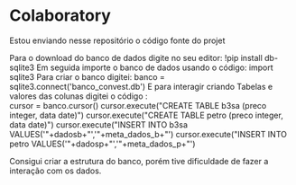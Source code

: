 # Colaboratory

Estou enviando nesse repositório o código fonte do  projet

Para o download do banco de dados digite no seu editor: !pip install db-sqlite3
Em seguida importe o banco de dados usando o código: import sqlite3
Para criar o banco digitei: banco = sqlite3.connect('banco_convest.db')
E para interagir criando Tabelas e  valores das colunas digitei o código :  
cursor = banco.cursor()
cursor.execute("CREATE TABLE b3sa (preco integer, data date)")
cursor.execute("CREATE TABLE petro (preco integer, data date)")
cursor.execute("INSERT INTO b3sa VALUES('"+dadosb+"','"+meta_dados_b+"')
cursor.execute("INSERT INTO petro VALUES('"+dadosp+"','"+meta_dados_p+"')

Consigui criar a estrutura do banco, porém tive dificuldade de fazer a interação com os dados.
